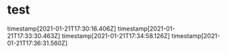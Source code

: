 # test
timestamp[2021-01-21T17:30:16.406Z]
timestamp[2021-01-21T17:33:30.463Z]
timestamp[2021-01-21T17:34:58.126Z]
timestamp[2021-01-21T17:36:31.560Z]
